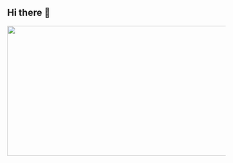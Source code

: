 ## Hi there 👋

<a href="https://www.gitanimals.org/en_US?utm_medium=image&utm_source=Elton-Werkmeister&utm_content=farm">
<img
  src="https://render.gitanimals.org/farms/Elton-Werkmeister"
  width="600"
  height="300"
/>
</a>
  
